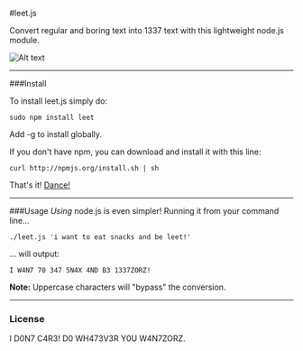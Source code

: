 #leet.js

Convert regular and boring text into 1337 text with this lightweight node.js module.

![Alt text](http://i.imgur.com/BTuE3Sp.gif)

***
###Install

To install leet.js simply do:

    sudo npm install leet

Add -g to install globally.

If you don't have npm, you can download and install it with this line:

    curl http://npmjs.org/install.sh | sh

That's it! [Dance!](http://www.youtube.com/watch?v=8grzRgQ_AWY)

***
###Usage
*Using* node.js is even simpler! Running it from your command line...

    ./leet.js 'i want to eat snacks and be leet!'

... will output:

    I W4N7 70 347 5N4X 4ND B3 1337ZORZ!

**Note:** Uppercase characters will "bypass" the conversion.

***
### License
I D0N7 C4R3! D0 WH473V3R Y0U W4N7ZORZ.
